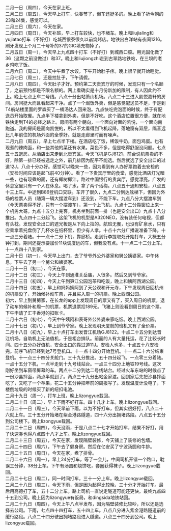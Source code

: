二月一日（周四），今天在家上班。</br>
二月二日（周五），今天早上打车，快春节了，但车还挺多的。晚上看了祈今朝的23和24集，感觉可以。</br>
二月三日（周六），今天在家。</br> 
二月四日（周日），今天补班，早上打车较快，也不堵车。晚上和liujialing和yujiatao打车（不好打）吃城西银泰很久以前烧烤店。地铁出白洋站有夜间1216。刷牙发现上个月二十号补的37的GIC填充物掉了。</br> 
二月五日（周一），今天早上九点四十打车（不好打）到城西口腔。用光固化做了36（这颗之前没做过）和37。晚上和liujiongzhi走到古翠路地铁站，在三坝的老乡鸡吃了饭。</br> 
二月六日（周二），今天中午煮了水饺，下午开始肚子疼。晚上很早就开始睡觉。</br> 
二月七日（周三），还是拉肚子，下午请假。</br> 
二月八日（周四），今天肚子才好。预约第二天贵宾厅的时候，发现只有一个名额了，之前预约都是不限名额的。网上看确实是十月份新加的限制，有人因此约不上。晚上七点上车二号线。八点十分出站萧山机场。八点二十三进入凯悦嘉轩的房间。房间挺大而且看起来干净。点了一个焗饭外卖，但是感觉配送员不足，于是到T4航站楼里面的罗森买了一桶汤达人回来泡。九点快吃完泡面的时候，终于有配送员开始取餐。九点半下楼拿到外卖，但是不好吃。这个酒店位置很方便，就在地铁快走到T4的必经之路上。房间有两个朝向，一个面向对面的凯悦，一个面向南跑道。我的房间是面向凯悦的，所以不太看得到飞机起降，落地窗有双层，隔音远比几年前住的机场外面的全季好。就是走廊里时而有噪声。</br> 
二月九日（周五），早上七点半下楼。在酒店吃了饭，稀饭牛奶，面包鸡蛋。也有现煮的辣肉面，和一些其他的菜还有水果。菜色不多，但是吃得舒服没问题。七点五十五退房。从酒店出来走到北贵宾区。今天飞机是GJ8121，前台说机票卖的不好，除第一排已经被选走之外，前几排因为配平不能选。然后就选了安全出口的过道12J。八点十分办好。感觉可以晚来一些，因为看到有人办好票跑着去安检的（安检时间应该是起飞前40分钟）。看了一下贵宾厅里的食堂，感觉比酒店灯光暗一些，也有现煮的面，还有椰树椰汁。路过中国银行的贵宾厅，感觉漂亮。广发的休息室里只有一个人在休息。喝了水，拿了两个话梅。八点五十通知安检，八点五十三上车。中途到B86登机口交联。车开了很久，九点二分到达舷梯下，但因为外场的检票人员（随第一辆大摆渡车到）还没到，不能下车。九点八分大摆渡车到（今天票卖得不好，只有一个摆渡车），第一个上飞机。九点十二分靠窗位上来一个机务大哥。九点十五分上完客。机务坐到前面一排（也是安全出口）九点十八分推出。九点四十二分起飞。这架飞机的机型是A320NEO，没有装任何电视，但都有头枕。发现安全出口的遮光板是从下向上拉的。航班无餐，也没有矿泉水，只有空乘拿着托盘倒了几杯水在纸杯里，但少有人拿。十点十六分广播说准备下降。十一点三分着陆。十一点十二分下机，靠廊桥。走到行李提取处开始打车，大概五分钟打到，期间还提示要加价11块调度远的车，但我没有点。十一点二十二分上车。十一点四十八到家。</br> 
二月十日（初一），今天早上出门，去了爷爷外公外婆家和舅公姨婆家。中午休息，下午去了另一个舅公和姨婆家。</br> 
二月十一日（初二），今天在家。</br> 
二月十二日（初三），今天上午到通淮关岳庙，人很多。然后又到爷爷家。</br> 
二月十三日（初四），今天上午到笋江公园泡茶和吃饭，晚上和姨阿西湖公园。</br> 
二月十四日（初五），早上和妈妈姨阿到了天公观和开元寺，下午发现周日回杭州的机票没了，开始候补动车票，并且买入周一的机票。晚上西湖公园。</br> 
初六，早上到舅舅家，在长龙的app上发现周日的票又有了，买入周日的机票，退了动车的候补和周一的机票，机票退票扣189元。飞猪上则没看到周日的这个票。下午申请了汇丰香港的扣账卡。</br> 
二月十六日（初七），今天中午姨阿和表哥外公外婆来家吃饭。晚上西湖公园。</br> 
二月十七日（初八），早上到爷爷家。晚上发现明天厦航的班机又有了全价票。</br> 
二月十八日（初九），早上十点打车出发晋江机场GJ8122。十点二十五分到达晋江机场，自助机上无法值机，于是柜台排队。前面的人有大量托运，花了比较长时间。四十五分办好值机，安全出口的靠过道11J。安检人也多，十点五十八安检完。前序飞机已经到达7号登机口。十一点十四分开始登机。十一点二十六分结束登机。十一点三十四分关舱门。三十九分推出。五十四分起飞。一点零三分着陆。一点十五分下机，一点半走到十九号线站台。一点三十四分上地铁19号线。这次刚好坐到车窗带屏幕的车。两点十二分到达二号线站台。经过火车东站的时候点了一份沙县拌面，两点半就到了。两点三十九分出站金家渡。回到家后先把沙县拌面吃了，又吃了一个苹果，花二十五分钟把年前的周报写了。发现温度计没电了，下楼倒垃圾的时候买了新的纽扣电池。</br> 
二月十九日（周一），打车上班，晚上lizongyue载回。</br> 
二月二十日（周二），早上下雨不好打车。四十几才上车。晚上lizongyue载回。</br> 
二月二十一日（周三），今天早前下雨，以为不好打车，但其实很好打，八点二十六就上车。三十五分开始堵在紫金港路隧道，四十六分出拥堵路段。八点五十五分到公司楼下。晚上lizongyue载回。</br> 
二月二十二日（周四），今天没雨，于是八点二十七才开始打车，结果不好打，用了快速券也得八点四十八才上车。晚上lizongyue载回。</br> 
二月二十三日（周五），今天在家，发现隔壁装修，今天铺上了装修的包墙。</br> 
二月二十四日（周六），下午去了健身房。然后在亿安买了宁波汤圆和牛排。</br> 
二月二十五日（周日），今天在家，煮了排骨。</br> 
二月二十六日（周一），早上24分打车，等了一会儿，中间司机开错一个路口，耽误三分钟，38分上车。下午有汤圆和烧饼吃，套圈获得袜子。晚上lizongyue载回。</br> 
二月二十七日（周二），同一时间打车，三十一分上车。晚上lizongyue载回。</br> 
二月二十八日（周三），今天下雨，但是因为起得比较晚，三十分才开始打车。最后用高德打了车，五十二分上车。路上司机一直说走隧道可能还更快。最终九点四十五到公司。晚上因为lizongyue有饭局，和dingsida地铁站回。</br> 
二月二十九日（周四），今天上午八点半发布，因为隔壁装修比较吵，所以还是选择去公司。下雨，七点四十四打车，五十四上车。八点八分进入紫金港路隧道前的缓行路段。八点二十四分驶出拥堵路段进入隧道。八点三十四分到公司。晚上lizongyue载回。</br> 
